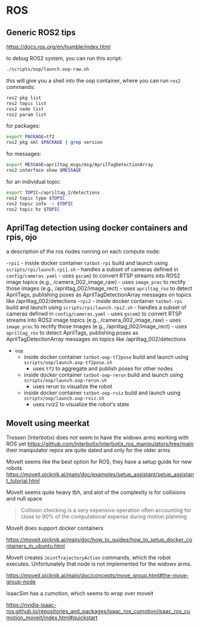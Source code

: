 # ROS

## Generic ROS2 tips

https://docs.ros.org/en/humble/index.html

to debug ROS2 system, you can run this script:

```bash
./scripts/oop/launch.oop-raw.sh
```

this will give you a shell into the oop container, where you can run `ros2` commands:

```bash
ros2 pkg list
ros2 topic list
ros2 node list
ros2 param list
```

for packages:

```bash
export PACKAGE=tf2
ros2 pkg xml $PACKAGE | grep version
```

for messages:

```bash
export MESSAGE=apriltag_msgs/msg/AprilTagDetectionArray
ros2 interface show $MESSAGE
```


for an individual topic:

```bash
export TOPIC=/apriltag_2/detections
ros2 topic type $TOPIC
ros2 topic info -v $TOPIC
ros2 topic hz $TOPIC
```

## AprilTag detection using docker containers and rpis, ojo

a description of the ros nodes running on each compute node:

-`rpi1`
    - inside docker container `tatbot-rpi` build and launch using `scripts/rpi/launch.rpi1.sh`
        - handles a subset of cameras defined in `config/cameras.yaml`
        - uses `gscam2` to convert RTSP streams into ROS2 image topics (e.g., /camera_002_image_raw)
        - uses `image_proc` to rectify those images (e.g., /apriltag_002/image_rect)
        - uses `apriltag_ros` to detect AprilTags, publishing poses as AprilTagDetectionArray messages on topics like /apriltag_002/detections
-`rpi2`
    - inside docker container `tatbot-rpi` build and launch using `scripts/rpi/launch.rpi2.sh`
        - handles a subset of cameras defined in `config/cameras.yaml`
        - uses `gscam2` to convert RTSP streams into ROS2 image topics (e.g., /camera_002_image_raw)
        - uses `image_proc` to rectify those images (e.g., /apriltag_002/image_rect)
        - uses `apriltag_ros` to detect AprilTags, publishing poses as AprilTagDetectionArray messages on topics like /apriltag_002/detections
- `oop`
    - inside docker container `tatbot-oop-tf2pose` build and launch using `scripts/oop/launch.oop-tf2pose.sh`
        - uses `tf2` to aggregate and publish poses for other nodes
    - inside docker container `tatbot-oop-rerun` build and launch using `scripts/oop/launch.oop-rerun.sh`
        - uses rerun to visualize the robot
    - inside docker container `tatbot-oop-rviz` build and launch using `scripts/oop/launch.oop-rviz.sh`
        - uses rviz2 to visualize the robot's state

## MoveIt using meerkat

Trossen (Interbotix) does not seem to have the widowx arms working with ROS yet
https://github.com/Interbotix/interbotix_ros_manipulators/tree/main
their manipulator repos are quite dated and only for the older arms

MoveIt seems like the best option for ROS, they have a setup guide for new robots
https://moveit.picknik.ai/main/doc/examples/setup_assistant/setup_assistant_tutorial.html

MoveIt seems quite heavy tbh, and alot of the complexity is for collisions and null space

> Collision checking is a very expensive operation often accounting for close to 90% of the computational expense during motion planning.

MoveIt does support docker containers

https://moveit.picknik.ai/main/doc/how_to_guides/how_to_setup_docker_containers_in_ubuntu.html

MoveIt creates `JointTrajectoryAction` commands, which the robot executes. Unfortunately that node is not implemented for the widowx arms.

https://moveit.picknik.ai/main/doc/concepts/move_group.html#the-move-group-node

IsaacSim has a cumotion, which seems to wrap over moveit

https://nvidia-isaac-ros.github.io/repositories_and_packages/isaac_ros_cumotion/isaac_ros_cumotion_moveit/index.html#quickstart